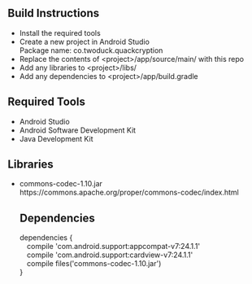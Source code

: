 ## Build Instructions

<ul>
<li>Install the required tools</li>
<li>Create a new project in Android Studio<br>Package name: co.twoduck.quackcryption</li>
<li>Replace the contents of &lt;project&gt;/app/source/main/ with this repo</li>
<li>Add any libraries to &lt;project&gt;/libs/</li>
<li>Add any dependencies to &lt;project&gt;/app/build.gradle</li>
</ul>

## Required Tools

<ul>
<li>Android Studio</li>
<li>Android Software Development Kit</li>
<li>Java Development Kit</li>
</ul>

## Libraries

<ul>
<li>commons-codec-1.10.jar<br>https://commons.apache.org/proper/commons-codec/index.html</li>

## Dependencies

dependencies {<br>&emsp;compile 'com.android.support:appcompat-v7:24.1.1'<br>&emsp;compile 'com.android.support:cardview-v7:24.1.1'<br>&emsp;compile files('commons-codec-1.10.jar')<br>}

